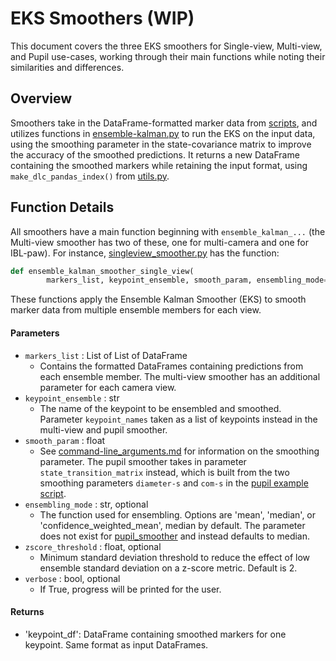 # EKS Smoothers (WIP)

This document covers the three EKS smoothers for Single-view, Multi-view, and Pupil use-cases,
working through their main functions while noting their similarities and differences.

## Overview

Smoothers take in the DataFrame-formatted marker data from [scripts](scripts.md), and utilizes
functions in [ensemble-kalman.py](../eks/ensemble_kalman.py) to run the EKS on the input data, using the
smoothing parameter in the state-covariance matrix to improve the accuracy of the smoothed predictions.
It returns a new DataFrame containing the smoothed markers while retaining the input format, using
`make_dlc_pandas_index()` from [utils.py](../eks/utils.py).

## Function Details

All smoothers have a main function beginning with `ensemble_kalman_...` (the Multi-view smoother
has two of these, one for multi-camera and one for IBL-paw). For instance,
[singleview_smoother.py](../eks/singleview_smoother.py) has the function:
```python
def ensemble_kalman_smoother_single_view(
        markers_list, keypoint_ensemble, smooth_param, ensembling_mode='median', zscore_threshold=2, verbose=False):
```

These functions apply the Ensemble Kalman Smoother (EKS) to smooth marker data from multiple
ensemble members for each view.

#### Parameters
- `markers_list` : List of List of DataFrame 
  - Contains the formatted DataFrames containing predictions from each ensemble member. The 
multi-view smoother has an additional parameter for each camera view.
- `keypoint_ensemble` : str
  - The name of the keypoint to be ensembled and smoothed. Parameter `keypoint_names`
taken as a list of keypoints instead in the multi-view and pupil smoother.
- `smooth_param` : float
  - See [command-line_arguments.md](command-line_arguments.md) for information on the smoothing parameter.
The pupil smoother takes in parameter `state_transition_matrix` instead, which is built from the two smoothing
parameters `diameter-s` and `com-s` in the [pupil example script](../scripts/pupil_example.py).
- `ensembling_mode` : str, optional
  - The function used for ensembling. Options are 'mean', 'median', or 'confidence_weighted_mean',
median by default. The parameter does not exist for [pupil_smoother](../eks/pupil_smoother) and instead defaults to median.
- `zscore_threshold` : float, optional
  - Minimum standard deviation threshold to reduce the effect of low ensemble standard deviation on a z-score metric. Default is 2.
- `verbose` : bool, optional
  - If True, progress will be printed for the user.

#### Returns
- 'keypoint_df': DataFrame containing smoothed markers for one keypoint. Same format as input DataFrames.
